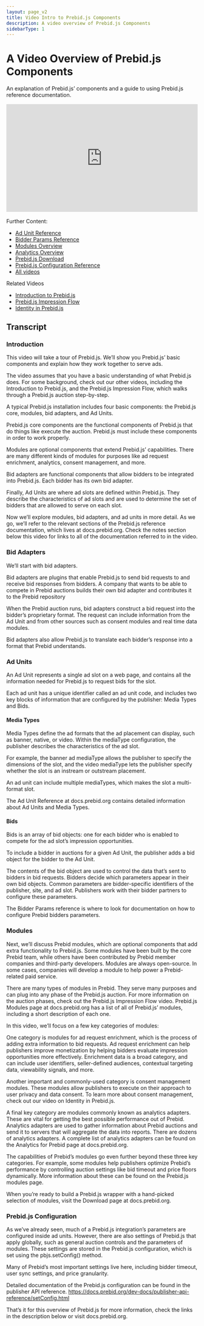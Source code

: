 ```yaml
---
layout: page_v2
title: Video Intro to Prebid.js Components
description: A video overview of Prebid.js Components
sidebarType: 1
---
```


# A Video Overview of Prebid.js Components

An explanation of Prebid.js’ components and a guide to using Prebid.js reference documentation.

<div style="padding:56.25% 0 0 0;margin: 1rem 0;position:relative;"><iframe src="https://player.vimeo.com/video/826314008?h=ec9fad7080&amp;badge=0&amp;autopause=0&amp;player_id=0&amp;app_id=58479" frameborder="0" allow="autoplay; fullscreen; picture-in-picture" allowfullscreen style="position:absolute;top:0;left:0;width:100%;height:100%;" title="Components of Prebid.js"></iframe></div><script src="https://player.vimeo.com/api/player.js"></script>

Further Content:
- [Ad Unit Reference](/dev-docs/adunit-reference.html)
- [Bidder Params Reference](/dev-docs/bidders.html)
- [Modules Overview](/dev-docs/modules/)
- [Analytics Overview](/overview/analytics.html)
- [Prebid.js Download](/download.html)
- [Prebid.js Configuration Reference](/dev-docs/publisher-api-reference/setConfig.html)
- [All videos](/overview/all-videos.html)

Related Videos
- [Introduction to Prebid.js](/prebid/prebidjs-video.html)
- [Prebid.js Impression Flow](/prebid/prebidjs-flow-video.html)
- [Identity in Prebid.js](/identity/prebid-identity-video.html)

## Transcript

### Introduction

This video will take a tour of Prebid.js. We’ll show you Prebid.js’ basic components and explain how they work together to serve ads. 

The video assumes that you have a basic understanding of what Prebid.js does. For some background, check out our other videos, including the Introduction to Prebid.js, and the Prebid.js Impression Flow, which walks through a Prebid.js auction step-by-step.

A typical Prebid.js installation includes four basic components: the Prebid.js core, modules, bid adapters, and Ad Units.

Prebid.js core components  are the functional components of Prebid.js that do things like execute the auction. Prebid.js must include these components in order to work properly.

Modules are optional components that extend Prebid.js’ capabilities. There are many different kinds of modules for purposes like ad request enrichment, analytics, consent management, and more.

Bid adapters are functional components that allow bidders to be integrated into Prebid.js. Each bidder has its own bid adapter.

Finally, Ad Units are where ad slots are defined within Prebid.js. They describe the characteristics of ad slots and are used to determine the set of bidders that are allowed to serve on each slot. 

Now we’ll explore modules, bid adapters, and ad units in more detail. As we go, we’ll refer to the relevant sections of the Prebid.js reference documentation, which lives at docs.prebid.org. Check the notes section below this video for links to all of the documentation referred to in the video.

### Bid Adapters

We’ll start with bid adapters. 

Bid adapters are plugins that enable Prebid.js to send bid requests to and receive bid responses from bidders. A company that wants to be able to compete in Prebid auctions builds their own bid adapter and contributes it to the Prebid repository

When the Prebid auction runs, bid adapters construct a bid request into the bidder’s proprietary format. The request can include information from the Ad Unit and from other sources such as consent modules and real time data modules.

Bid adapters also allow Prebid.js to translate each bidder’s response into a format that Prebid understands.

### Ad Units

An Ad Unit represents a single ad slot on a web page, and contains all the information needed for Prebid.js to request bids for the slot.

Each ad unit has a unique identifier called an ad unit code, and includes two key blocks of information that are configured by the publisher: Media Types and Bids.

#### Media Types

Media Types define the ad formats that the ad placement can display, such as banner, native, or video. Within the mediaType configuration, the publisher describes the characteristics of the ad slot. 

For example, the banner ad mediaType allows the publisher to specify the dimensions of the slot, and the video mediaType lets the publisher specify whether the slot is an instream or outstream placement. 

An ad unit can include multiple mediaTypes, which makes the slot a multi-format slot.

The Ad Unit Reference at docs.prebid.org contains detailed information about Ad Units and Media Types.

#### Bids

Bids is an array of bid objects: one for each bidder who is enabled to compete for the ad slot’s impression opportunities.

To include a bidder in auctions for a given Ad Unit, the publisher adds a bid object for the bidder to the Ad Unit.

The contents of the bid object are used to control the data that’s sent to bidders in bid requests. Bidders decide which parameters appear in their own bid objects. Common parameters are bidder-specific identifiers of the publisher, site, and ad slot. Publishers work with their bidder partners to configure these parameters.

The Bidder Params reference is where to look for documentation on how to configure Prebid bidders parameters.  

### Modules

Next, we’ll discuss Prebid modules, which are optional components that add extra functionality to Prebid.js. Some modules have been built by the core Prebid team, while others have been contributed by Prebid member companies and third-party developers. Modules are always open-source. In some cases, companies will develop a module to help power a Prebid-related paid service.

There are many types of modules in Prebid. They serve many purposes and can plug into any phase of the Prebid.js auction. For more information on the auction phases, check out the Prebid.js Impression Flow video. Prebid.js Modules page at docs.prebid.org has a list of all of Prebid.js’ modules, including a short description of each one.

In this video, we’ll focus on a few key categories of modules:

One category is modules for ad request enrichment, which is the process of adding extra information to bid requests. Ad request enrichment can help publishers improve monetization by helping bidders evaluate impression opportunities more effectively. Enrichment data is a broad category, and can include user identifiers, seller-defined audiences, contextual targeting data, viewability signals, and more.

Another important and commonly-used category is consent management modules. These modules allow publishers to execute on their approach to user privacy and data consent. To learn more about consent management, check out our video on Identity in Prebid.js.

A final key category are modules commonly known as analytics adapters. These are vital for getting the best possible performance out of Prebid. Analytics adapters are used to gather information about Prebid auctions and send it to servers that will aggregate the data into reports. There are dozens of analytics adapters. A complete list of analytics adapters can be found on the Analytics for Prebid page at docs.prebid.org.

The capabilities of Prebid’s modules go even further beyond these three key categories. For example, some modules help publishers optimize Prebid’s performance by controlling auction settings like bid timeout and price floors dynamically. More information about these can be found on the Prebid.js modules page.

When you’re ready to build a Prebid.js wrapper with a hand-picked selection of modules, visit the Download page at docs.prebid.org.

### Prebid.js Configuration

As we’ve already seen, much of a Prebid.js integration’s parameters are configured inside ad units. However, there are also settings of Prebid.js that apply globally, such as general auction controls and the parameters of modules. These settings are stored in the Prebid.js configuration, which is set using the pbjs.setConfig() method.

Many of Prebid’s most important settings live here, including bidder timeout, user sync settings, and price granularity.

Detailed documentation of the Prebid.js configuration can be found in the publisher API reference. https://docs.prebid.org/dev-docs/publisher-api-reference/setConfig.html

That’s it for this overview of Prebid.js for more information, check the links in the description below or visit docs.prebid.org.


